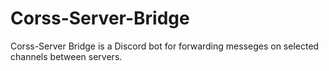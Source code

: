 # Corss-Server-Bridge
Corss-Server Bridge is a Discord bot for forwarding messeges on selected channels between servers. 
